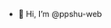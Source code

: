 - 👋 Hi, I’m @ppshu-web

<!---
ppshu-web/ppshu-web is a ✨ special ✨ repository because its `README.md` (this file) appears on your GitHub profile.
You can click the Preview link to take a look at your changes.
--->
